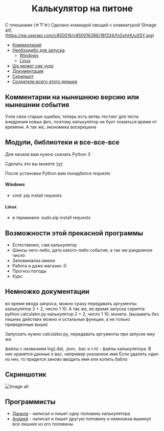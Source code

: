 # <p align="center">  Калькулятор на питоне
С плюшками 	(☆▽☆)
Сделано командой овощей с клавиатурой
![Image alt] (https://pp.userapi.com/c850016/v850016386/18f334/fxDxhHUuXSY.jpg)
* [Комментарий](#комментарии-на-нынешнюю-версию-или-нынешнии-события)
* [Необходибо для запуска](#модули-библиотеки-и-все-все-все)
  * [Windows](#Windows)
  * [Linux](#Linux)
* [Шо может сие чудо](#Возможности-этой-прекасной-программы)
* [Документация](#немножко-документации)
* [Скриншот](#Скриншотик)
* [Создатели всего этого дерьма](#программисты)
## Комментарии на нынешнюю версию или нынешнии события
Учли свои старые ошибки, теперь есть ветвь тестинг для  теста внедрения новых фич, поэтому калькулятор не буит ломаться время от времени. А так же, экономика воскрешена
## Модули, библиотеки и все-все-все
Для начала вам нужно скачать Python 3

Сделать это вы можете [тут](https://www.python.org/)

После установки Python вам понадбится requests
#### Windows
* cmd: pip install requests
#### Linux
* в терминале: sudo pip install requests 

## Возможности этой прекасной программы
* Естественно, сам калькулятор
* Шансы чего-либо, дата какого-либо события, а так же рандомное число
* Запоминалка имени
* Работа и даже магазин :0
* Прогноз погоды
* Курс

## Немножко документации
во время ввода запроса, можно сразу передавать аргументы: калькулятор 2 + 2, число 1 10.
А так же, во время запуска скрипта: python calculator.py калькулятор 2 + 2, число 1 10, монета.
(вызывать без лишних действих можно и остальные функции, а не только приведенные выше)

Запускать нужно calculator.py, передавать аргументы при запуске ему же.

файлы с названием log(.dat, .json, .bac и т.п) - файлы калькулятора. В них хранятся данные о вас, например указанное имя
Если удалить один из них, то придется заново вводить имя или копить бабло
## Скриншотик
![Image alt](https://pp.userapi.com/c855616/v855616663/4cfe1/daJ2-P1x2C4.jpg)
## Программисты
* [Данила](https://vk.com/ferowenso) - написал и пишет одну половину калькулятора
* [Андрей](https://vk.com/slava_a_i_r) - написал и пишет другую половину и  немножка выкинул все лишнее из его половины
